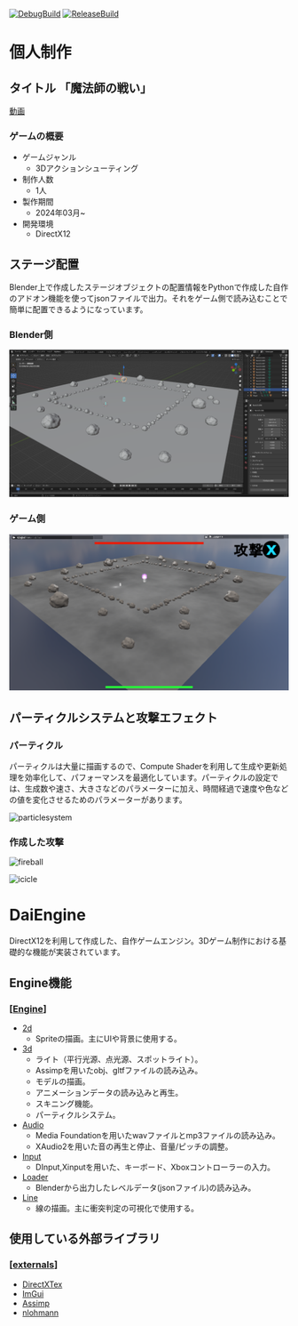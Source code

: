 [![DebugBuild](https://github.com/daiya-04/DirectXGame/actions/workflows/DebugBuild.yml/badge.svg)](https://github.com/daiya-04/DirectXGame/actions/workflows/DebugBuild.yml)
[![ReleaseBuild](https://github.com/daiya-04/DirectXGame/actions/workflows/ReleaseBuild.yml/badge.svg)](https://github.com/daiya-04/DirectXGame/actions/workflows/ReleaseBuild.yml)

# 個人制作

## タイトル 「魔法師の戦い」

[動画](https://youtu.be/O24rCQqD6VE)

### ゲームの概要

 - ゲームジャンル
   - 3Dアクションシューティング
 - 制作人数
   - 1人
 - 製作期間
   - 2024年03月~
 - 開発環境
   - DirectX12

## ステージ配置
Blender上で作成したステージオブジェクトの配置情報をPythonで作成した自作のアドオン機能を使ってjsonファイルで出力。それをゲーム側で読み込むことで簡単に配置できるようになっています。

### Blender側
![Blender](readmeImage/image_01.png)

### ゲーム側
![GameWindow](readmeImage/image_02.png)


## パーティクルシステムと攻撃エフェクト

### パーティクル
パーティクルは大量に描画するので、Compute Shaderを利用して生成や更新処理を効率化して、パフォーマンスを最適化しています。パーティクルの設定では、生成数や速さ、大きさなどのパラメーターに加え、時間経過で速度や色などの値を変化させるためのパラメーターがあります。

![particlesystem](readmeImage/image_03.gif)

### 作成した攻撃
![fireball](readmeImage/image_04.gif)

![icicle](readmeImage/image_05.gif)

# DaiEngine
DirectX12を利用して作成した、自作ゲームエンジン。3Dゲーム制作における基礎的な機能が実装されています。

## Engine機能
### [[Engine](https://github.com/daiya-04/DirectXGame/tree/master/DirectXGame/Engine)]
 - [2d](https://github.com/daiya-04/DirectXGame/tree/master/DirectXGame/Engine/2d)
   - Spriteの描画。主にUIや背景に使用する。
 - [3d](https://github.com/daiya-04/DirectXGame/tree/master/DirectXGame/Engine/3d)
   - ライト（平行光源、点光源、スポットライト）。
   - Assimpを用いたobj、gltfファイルの読み込み。
   - モデルの描画。
   - アニメーションデータの読み込みと再生。
   - スキニング機能。
   - パーティクルシステム。
 - [Audio](https://github.com/daiya-04/DirectXGame/tree/master/DirectXGame/Engine/Audio)
   - Media Foundationを用いたwavファイルとmp3ファイルの読み込み。
   - XAudio2を用いた音の再生と停止、音量/ピッチの調整。
 - [Input](https://github.com/daiya-04/DirectXGame/tree/master/DirectXGame/Engine/Input)
   - DInput,Xinputを用いた、キーボード、Xboxコントローラーの入力。
 - [Loader](https://github.com/daiya-04/DirectXGame/tree/master/DirectXGame/Engine/Loader)
   - Blenderから出力したレベルデータ(jsonファイル)の読み込み。
 - [Line](https://github.com/daiya-04/DirectXGame/tree/master/DirectXGame/Engine/Line)
   - 線の描画。主に衝突判定の可視化で使用する。


## 使用している外部ライブラリ
### [[externals](https://github.com/daiya-04/DirectXGame/tree/master/DirectXGame/externals)]
 - [DirectXTex](https://github.com/microsoft/DirectXTex)
 - [ImGui](https://github.com/ocornut/imgui)
 - [Assimp](https://github.com/assimp/assimp)
 - [nlohmann](https://github.com/nlohmann/json)

